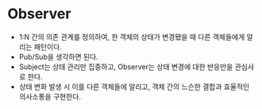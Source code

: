 # Observer

- 1:N 간의 의존 관계를 정의하여, 한 객체의 상태가 변경됐을 때 다른 객체들에게 알리는 패턴이다.
- Pub/Sub을 생각하면 된다.
- Subject는 상태 관리만 집중하고, Observer는 상태 변경에 대한 반응만을 관심사로 한다.
- 상태 변화 발생 시 이를 다른 객체들에 알리고, 객체 간의 느슨한 결합과 효율적인 의사소통을 구현한다.